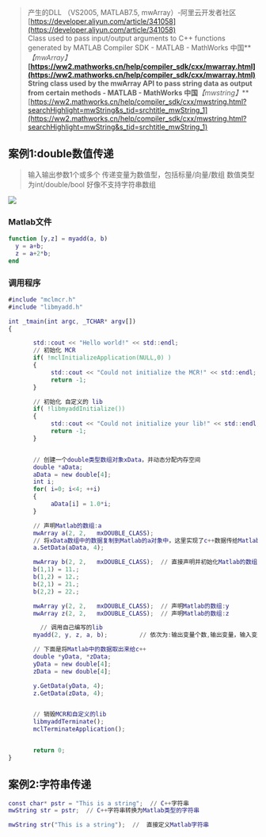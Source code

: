 > 产生的DLL （VS2005, MATLAB7.5, mwArray）-阿里云开发者社区<br />
> [https://developer.aliyun.com/article/341058](https://developer.aliyun.com/article/341058)<br />
> Class used to pass input/output arguments to C++ functions generated by MATLAB Compiler SDK - MATLAB - MathWorks 中国**_【mwArray】_**<br />
> [https://ww2.mathworks.cn/help/compiler_sdk/cxx/mwarray.html](https://ww2.mathworks.cn/help/compiler_sdk/cxx/mwarray.html)<br />
> String class used by the mwArray API to pass string data as output from certain methods - MATLAB - MathWorks 中国**_【mwstring】_**<br />
> [https://ww2.mathworks.cn/help/compiler_sdk/cxx/mwstring.html?searchHighlight=mwString&s_tid=srchtitle_mwString_1](https://ww2.mathworks.cn/help/compiler_sdk/cxx/mwstring.html?searchHighlight=mwString&s_tid=srchtitle_mwString_1)



## 案例1:double数值传递
> 输入输出参数1个或多个
> 传递变量为数值型，包括标量/向量/数组
> 数值类型为int/double/bool
> 好像不支持字符串数组

![](https://mypic2016.oss-cn-beijing.aliyuncs.com/picGo/202303191445446.png)<br />

### Matlab文件
```matlab
function [y,z] = myadd(a, b)
  y = a+b;
  z = a+2*b;
end
```
### 调用程序

```matlab
#include "mclmcr.h"
#include "libmyadd.h"

int _tmain(int argc, _TCHAR* argv[])
{

       std::cout << "Hello world!" << std::endl;
       // 初始化 MCR
       if( !mclInitializeApplication(NULL,0) ) 
       { 
            std::cout << "Could not initialize the MCR!" << std::endl;
            return -1; 
       } 

       // 初始化 自定义的 lib
       if( !libmyaddInitialize())
       {
            std::cout << "Could not initialize your lib!" << std::endl;
            return -1; 
       }


       // 创建一个double类型数组对象xData，并动态分配内存空间
       double *aData;
       aData = new double[4];
       int i;
       for( i=0; i<4; ++i)
       {
            aData[i] = 1.0*i;
       }

       // 声明Matlab的数组:a
       mwArray a(2, 2,   mxDOUBLE_CLASS);  
       // 将xData数组中的数据复制到Matlab的a对象中，这里实现了c++数据传给Matlab
       a.SetData(aData, 4);  

       mwArray b(2, 2,   mxDOUBLE_CLASS);  // 直接声明并初始化Matlab的数组:b
       b(1,1) = 11.;
       b(1,2) = 12.;
       b(2,1) = 21.;
       b(2,2) = 22.;

       mwArray y(2, 2,   mxDOUBLE_CLASS);  // 声明Matlab的数组:y
       mwArray z(2, 2,   mxDOUBLE_CLASS);  // 声明Matlab的数组:z

    	 // 调用自己编写的lib
       myadd(2, y, z, a, b);         // 依次为:输出变量个数,输出变量，输入变量

       // 下面是将Matlab中的数据取出来给c++
       double *yData, *zData;
       yData = new double[4];
       zData = new double[4];

       y.GetData(yData, 4);
       z.GetData(zData, 4);


       // 销毁MCR和自定义的lib
       libmyaddTerminate();
       mclTerminateApplication();


       return 0;
}
```

## 案例2:字符串传递
```matlab
const char* pstr = "This is a string";  // C++字符串 
mwString str = pstr;  // C++字符串转换为Matlab类型的字符串

mwString str("This is a string");  //  直接定义Matlab字符串
```